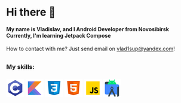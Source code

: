 # Hi there 👋
#### My name is Vladislav, and I Android Developer from Novosibirsk<br>Currently, I'm learning Jetpack Compose
How to contact with me? Just send email on vlad1sup@yandex.com!
##
### My skills:
### ![Screenshot](src/c.png) ![Screenshot](src/kot.png) ![Screenshot](src/css.png) ![Screenshot](src/html.png)  ![Screenshot](src/js.png) ![Screenshot](src/as.png) 
